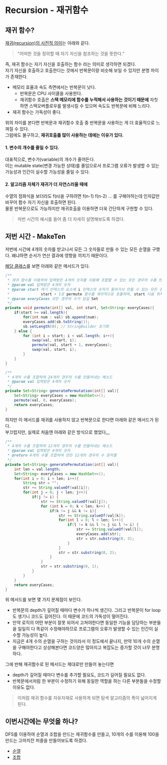 # Recursion - 재귀함수

## 재귀 함수?
<u>재귀(recursion)의 사전적 의미</u>는 아래와 같다.
> "어떠한 것을 정의할 때 자기 자신을 참조하는 것을 뜻한다."

즉, 재귀 함수는 자기 자신을 호출하는 함수 라는 의미로 생각하면 되겠다.<br />
자기 자신을 호출하고 호출한다는 것에서 반복문이랑 비슷해 보일 수 있지만 분명 차이가 존재한다.
* 메모리 효율과 속도 측면에서는 반복문이 낫다.
  * 반복문은 CPU 사이클을 사용한다. 
  * 재귀함수 호출은 **스택 메모리에 함수를 누적해서 사용하는 것이기 때문에** 자칫하면 스택오버플로우를 발생시킬 수 있으며 속도도 반복문에 비해 느리다.
* 재귀 함수는 가독성이 좋다.

위의 차이를 본다면 반복문과 재귀함수 호출 중 반복문을 사용하는 게 더 효율적으로 느껴질 수 있다.<br/>
그럼에도 불구하고, **재귀호출를 많이 사용하는 데에는 이유가 있다.**
<br />

#### 1. 변수의 개수를 줄일 수 있다.
대표적으로, 변수가(variable)의 개수가 줄어든다.<br/>
이는 mutable state(변경 가능한 상태)를 줄임으로서 프로그램 오류가 발생할 수 있는 가능성과 인간이 실수할 가능성을 줄일 수 있다.<br/>

#### 2. 알고리즘 자체가 재귀가 더 자연스러울 때에<br/>
수열의 점화식을 보더라도 f(n)을 구하려면 f(n-1) f(n-2) ... 를 구해야하는데 인자값만 바꾸어 함수 자기 자신을 호출하면 된다.<br />
물론 반복문으로도 가능하지만 재귀호출을 이용하면 더욱 간단하게 구현할 수 있다.

> 저번 시간의 예시를 들어 좀 더 자세히 설명해보도록 하겠다.

## 저번 시간 - MakeTen
저번에 시간에 4개의 숫자를 받고나서 모든 그 숫자들로 만들 수 있는 모든 순열을 구했다. 왜냐하면 순서가 연산 결과에 영향을 끼치기 때문이다.

[해당 클래스](../bruteForce/makeTen/MakeTen.java)를 보면 아래와 같은 메서드가 있다.
```java
/**
 * 재귀 함수를 이용하여 입력받은 4개의 숫자를 이용해 조합할 수 있는 모든 경우의 수를 만들어낸다.
 * @param val 입력받은 4개의 숫자
 * @param start 여기 인덱스의 요소에 i 인덱스의 숫자가 들어가서 만들 수 있는 모든 경우의 수를 계산한다.
 *              start + 1로 permute 함수를 재귀적으로 호출하여, start 다음 위치부터 나머지 배열에 대한 모든 순열을 생성
 * @param everyCases 모든 경우의 수가 담길 Set
 */
private void permute(int[] val, int start, Set<String> everyCases){
    if(start >= val.length){
        for(int num : val) sb.append(num);
        everyCases.add(sb.toString());
        sb.setLength(0); // StringBuilder 초기화
    } else {
        for (int i = start; i < val.length; i++){
            swap(val, start, i);
            permute(val, start + 1, everyCases);
            swap(val, start, i);
        }
    }
}

/**
 * 4개의 수를 조합하여 24개의 경우의 수를 만들어내는 메소드
 * @param val 입력받은 4개의 숫자
 */
private Set<String> generatePermutation(int[] val){
    Set<String> everyCases = new HashSet<>();
    permute(val, 0, everyCases);
    return everyCases;
}
```

하지만 이 메서드를 재귀를 사용하지 않고 반복문으로 한다면 아래와 같은 메서드가 된다.<br/>
부끄럽지만, 실제로 처음엔 아래와 같은 방식으로 했었다,,,
```java
/**
 * 4개의 수를 조합하여 12개의 경우의 수를 만들어내는 메소드
 * @param val 입력받은 4개의 숫자
 * @return 4개의 수를 조합하여 만든 12개의 경우의 수 문자열
 */
private Set<String> generatePermutation(int[] val){
    int len = val.length;
    Set<String> everyCases = new HashSet<>();
    for(int i = 0; i < len; i++){
        String str = "";
        str += String.valueOf(val[i]);
        for(int j = 0; j < len; j++){
            if(j != i) {
                str += String.valueOf(val[j]);
                for (int k = 0; k < len; k++) {
                    if(k != j && k != i){
                        str += String.valueOf(val[k]);
                        for(int l = 0; l < len; l++){
                            if(l != k && l != j && l != i) {
                                str += String.valueOf(val[l]);
                                everyCases.add(str);
                                str = str.substring(0, 3);
                            }
                        }
                        str = str.substring(0, 2);
                    }
                }
                str = str.substring(0, 1);
            }
        }
    }
    return everyCases;
}
```
위 메서드를 보면 몇 가지 문제점이 보인다.
* 반복문의 depth가 깊어질 때마다 변수가 하나씩 생긴다. 그리고 반복문이 for loop도 생기니 코드도 길어진다. 이 때문에 코드의 가독성이 떨어진다.
* 만약 로직의 어떤 부분이 잘못 되어서 고쳐야한다면 동일한 기능을 담당하는 부분들을 일일히 다 똑같이 수정해야하므로 프로그램의 오류가 발생할 수 있는 인간이 실수할 가능성이 높다.
* 지금은 4개 수의 순열을 구하는 것이라서 이 정도에서 끝나지, 만약 10개 수의 순열을 구해야한다고 상상해본다면 코드양은 많아지고 복잡도는 증가할 것이 너무 분명하다.

그에 반해 재귀함수로 된 메서드는 제대로만 만들어 놓는다면
* depth가 깊어질 때마다 변수를 추가할 필요도, 코드가 길어질 필요도 없다.
* 반복문에서처럼 한 부분이 수정하기 위해 동일한 역할을 하는 다른 부분들을 수정할 이유도 없다.

> 이처럼 재귀 함수를 자유자재로 사용하게 되면 탐색 알고리즘의 폭이 넓어지게 된다.

## 이번시간에는 무엇을 하나?
DFS를 이용하여 순열과 조합을 만드는 재귀함수를 만들고, 10개의 수를 이용해 100을 만드는 고마치잔 퍼즐을 만들어보도록 하겠다.
* [순열](./basic/permutation/README.md)
* [조합](./basic/combination/README.md)